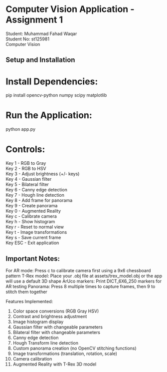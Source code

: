 # Computer Vision Application - Assignment 1

Student: Muhammad Fahad Waqar<br>
Student No: st125981<br>
Computer Vision<br>

## Setup and Installation

# Install Dependencies:
pip install opencv-python numpy scipy matplotlib

# Run the Application:
python app.py

# Controls:

Key 1 - RGB to Gray<br>
Key 2 - RGB to HSV<br>
Key 3 - Adjust brightness (+/- keys)<br>
Key 4 - Gaussian filter<br>
Key 5 - Bilateral filter<br>
Key 6 - Canny edge detection<br>
Key 7 - Hough line detection<br>
Key 8 - Add frame for panorama<br>
Key 9 - Create panorama<br>
Key 0 - Augmented Reality<br>
Key c - Calibrate camera<br>
Key h - Show histogram<br>
Key r - Reset to normal view<br>
Key t - Image transformations<br>
Key s - Save current frame<br>
Key ESC - Exit application<br>

## Important Notes:

For AR mode: Press c to calibrate camera first using a 9x6 chessboard pattern
T-Rex model: Place your .obj file at assets/trex_model.obj or the app will use a default 3D shape
ArUco markers: Print DICT_6X6_250 markers for AR testing
Panorama: Press 8 multiple times to capture frames, then 9 to stitch them together

Features Implemented:

1. Color space conversions (RGB Gray HSV)
2. Contrast and brightness adjustment
3. Image histogram display
4. Gaussian filter with changeable parameters
5. Bilateral filter with changeable parameters
6. Canny edge detection
7. Hough Transform line detection
8. Custom panorama creation (no OpenCV stitching functions)
9. Image transformations (translation, rotation, scale)
10. Camera calibration
11. Augmented Reality with T-Rex 3D model